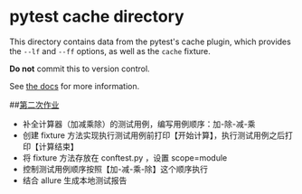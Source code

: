 # pytest cache directory #

This directory contains data from the pytest's cache plugin,
which provides the `--lf` and `--ff` options, as well as the `cache` fixture.

**Do not** commit this to version control.

See [the docs](https://docs.pytest.org/en/stable/cache.html) for more information.

##[第二次作业]()
- 补全计算器（加减乘除）的测试用例，编写用例顺序：加-除-减-乘
- 创建 fixture 方法实现执行测试用例前打印【开始计算】，执行测试用例之后打印【计算结束】
- 将 fixture 方法存放在 conftest.py ，设置 scope=module
- 控制测试用例顺序按照【加-减-乘-除】这个顺序执行
- 结合 allure 生成本地测试报告